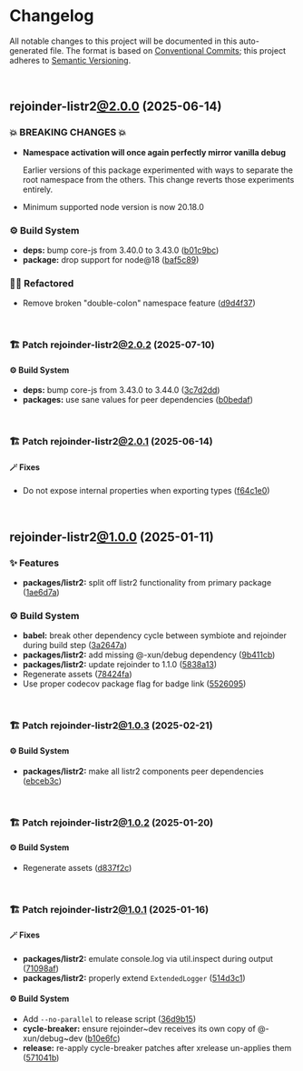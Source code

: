 # Changelog

All notable changes to this project will be documented in this auto-generated
file. The format is based on [Conventional Commits][1];
this project adheres to [Semantic Versioning][2].

<br />

## rejoinder-listr2[@2.0.0][3] (2025-06-14)

### 💥 BREAKING CHANGES 💥

- **Namespace activation will once again perfectly mirror vanilla debug**

  Earlier versions of this package experimented with ways to separate the root namespace from the others. This change reverts those experiments entirely.

- Minimum supported node version is now 20.18.0

### ⚙️ Build System

- **deps:** bump core-js from 3.40.0 to 3.43.0 ([b01c9bc][4])
- **package:** drop support for node\@18 ([baf5c89][5])

### 🧙🏿 Refactored

- Remove broken "double-colon" namespace feature ([d9d4f37][6])

<br />

### 🏗️ Patch rejoinder-listr2[@2.0.2][7] (2025-07-10)

#### ⚙️ Build System

- **deps:** bump core-js from 3.43.0 to 3.44.0 ([3c7d2dd][8])
- **packages:** use sane values for peer dependencies ([b0bedaf][9])

<br />

### 🏗️ Patch rejoinder-listr2[@2.0.1][10] (2025-06-14)

#### 🪄 Fixes

- Do not expose internal properties when exporting types ([f64c1e0][11])

<br />

## rejoinder-listr2[@1.0.0][12] (2025-01-11)

### ✨ Features

- **packages/listr2:** split off listr2 functionality from primary package ([1ae6d7a][13])

### ⚙️ Build System

- **babel:** break other dependency cycle between symbiote and rejoinder during build step ([3a2647a][14])
- **packages/listr2:** add missing @-xun/debug dependency ([9b411cb][15])
- **packages/listr2:** update rejoinder to 1.1.0 ([5838a13][16])
- Regenerate assets ([78424fa][17])
- Use proper codecov package flag for badge link ([5526095][18])

<br />

### 🏗️ Patch rejoinder-listr2[@1.0.3][19] (2025-02-21)

#### ⚙️ Build System

- **packages/listr2:** make all listr2 components peer dependencies ([ebceb3c][20])

<br />

### 🏗️ Patch rejoinder-listr2[@1.0.2][21] (2025-01-20)

#### ⚙️ Build System

- Regenerate assets ([d837f2c][22])

<br />

### 🏗️ Patch rejoinder-listr2[@1.0.1][23] (2025-01-16)

#### 🪄 Fixes

- **packages/listr2:** emulate console.log via util.inspect during output ([71098af][24])
- **packages/listr2:** properly extend `ExtendedLogger` ([514d3c1][25])

#### ⚙️ Build System

- Add `--no-parallel` to release script ([36d9b15][26])
- **cycle-breaker:** ensure rejoinder\~dev receives its own copy of @-xun/debug\~dev ([b10e6fc][27])
- **release:** re-apply cycle-breaker patches after xrelease un-applies them ([571041b][28])

[1]: https://conventionalcommits.org
[2]: https://semver.org
[3]: https://github.com/Xunnamius/rejoinder/compare/rejoinder-listr2@1.0.3...rejoinder-listr2@2.0.0
[4]: https://github.com/Xunnamius/rejoinder/commit/b01c9bc089488b02722519d911bc43d1c672b492
[5]: https://github.com/Xunnamius/rejoinder/commit/baf5c89e66b1bdacf31ca37e80d78e8f1b048530
[6]: https://github.com/Xunnamius/rejoinder/commit/d9d4f378320c4405c80cb306d8174b752def9292
[7]: https://github.com/Xunnamius/rejoinder/compare/rejoinder-listr2@2.0.1...rejoinder-listr2@2.0.2
[8]: https://github.com/Xunnamius/rejoinder/commit/3c7d2dda1af5ce518004ba342b8d746a9037f33c
[9]: https://github.com/Xunnamius/rejoinder/commit/b0bedaf49c491057360340dd6c98f4152d6c41a2
[10]: https://github.com/Xunnamius/rejoinder/compare/rejoinder-listr2@2.0.0...rejoinder-listr2@2.0.1
[11]: https://github.com/Xunnamius/rejoinder/commit/f64c1e0c19bc97c588be2ae8d7b20734d4ed6719
[12]: https://github.com/Xunnamius/rejoinder/compare/rejoinder-listr2@0.0.0-init...rejoinder-listr2@1.0.0
[13]: https://github.com/Xunnamius/rejoinder/commit/1ae6d7add578fdf5fc3d27121c96d3acc6bcd0b6
[14]: https://github.com/Xunnamius/rejoinder/commit/3a2647a4383d23c44984f5fba72936f803375d01
[15]: https://github.com/Xunnamius/rejoinder/commit/9b411cbf735ad2907a387f69e10bda651223208b
[16]: https://github.com/Xunnamius/rejoinder/commit/5838a1333ac9de7c91d67ae8237becbb22928097
[17]: https://github.com/Xunnamius/rejoinder/commit/78424fa8f7badb679969f17dc434d2444f557d0d
[18]: https://github.com/Xunnamius/rejoinder/commit/5526095585c560786bb4716fe2181814ff33c2ac
[19]: https://github.com/Xunnamius/rejoinder/compare/rejoinder-listr2@1.0.2...rejoinder-listr2@1.0.3
[20]: https://github.com/Xunnamius/rejoinder/commit/ebceb3c61ea83f6d772c86f8473a24ad60bca01b
[21]: https://github.com/Xunnamius/rejoinder/compare/rejoinder-listr2@1.0.1...rejoinder-listr2@1.0.2
[22]: https://github.com/Xunnamius/rejoinder/commit/d837f2cf51d0f744b1acb9f03c50dbfbe4361561
[23]: https://github.com/Xunnamius/rejoinder/compare/rejoinder-listr2@1.0.0...rejoinder-listr2@1.0.1
[24]: https://github.com/Xunnamius/rejoinder/commit/71098af7598078495b83dd5fb022fae812ef7cea
[25]: https://github.com/Xunnamius/rejoinder/commit/514d3c155403b5eb235d6e5fb5d6402fc7dafcdf
[26]: https://github.com/Xunnamius/rejoinder/commit/36d9b15a656e1eed5a50cdfe7fe502a22f0aa57f
[27]: https://github.com/Xunnamius/rejoinder/commit/b10e6fc514367aef02468efe7382c2a09b7d45d5
[28]: https://github.com/Xunnamius/rejoinder/commit/571041bf4746363a1355f6eb2e03d6c31e5b0a18
